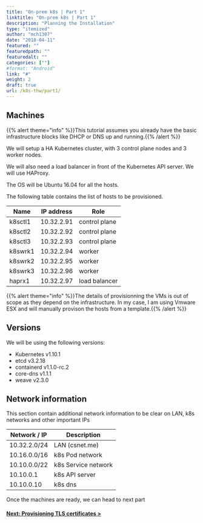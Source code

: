 ```yaml
---
title: "On-prem k8s | Part 1"
linktitle: "On-prem k8s | Part 1"
description: "Planning the Installation"
type: "itemized"
author: "mch1307"
date: "2018-04-11"
featured: ""
featuredpath: ""
featuredalt: ""
categories: [""]
#format: "Android"
link: "#"
weight: 2
draft: true
url: /k8s-thw/part1/
---
```


## Machines

{{% alert theme="info" %}}This tutorial assumes you already have the basic infrastructure blocks like DHCP or DNS up and running.{{% /alert %}}

We will setup a HA Kubernetes cluster, with 3 control plane nodes and 3 worker nodes.

We will also need a load balancer in front of the Kubernetes API server. We will use HAProxy.

The OS will be Ubuntu 16.04 for all the hosts.

The following table contains the list of hosts to be provisioned.

| Name     | IP address  | Role          |
|----------|-------------|---------------|
| k8sctl1  | 10.32.2.91  | control plane |
| k8sctl2  | 10.32.2.92  | control plane |
| k8sctl3  | 10.32.2.93  | control plane |
| k8swrk1  | 10.32.2.94  | worker        |
| k8swrk2  | 10.32.2.95  | worker        |
| k8swrk3  | 10.32.2.96  | worker        |
| haprx1  | 10.32.2.97  | load balancer |

{{% alert theme="info" %}}The details of provisionning the VMs is out of scope as they depend on the infrastructure. In my case, I am using Vmware ESX and will manually provison the hosts from a template.{{% /alert %}}

## Versions

We will be using the following versions:

* Kubernetes v1.10.1
* etcd v3.2.18
* containerd v1.1.0-rc.2
* core-dns v1.1.1
* weave v2.3.0

## Network information

This section contain additional network information to be clear on LAN, k8s networks and other important IPs

| Network / IP | Description
| --- | ---
| 10.32.2.0/24 | LAN (csnet.me)
| 10.16.0.0/16 | k8s Pod network
| 10.10.0.0/22 | k8s Service network
| 10.10.0.1 | k8s API server
| 10.10.0.10 | k8s dns


Once the machines are ready, we can head to next part

#### [Next: Provisioning TLS certificates >][2]

 [1]: /k8s-thw/part1
 [2]: /k8s-thw/part2
 [3]: /k8s-thw/part3
 [4]: /k8s-thw/part4
 [5]: /k8s-thw/part5
 [6]: /k8s-thw/part6
 [7]: /k8s-thw/part7
 [8]: /k8s-thw/part8
 [9]: /k8s-thw/part9